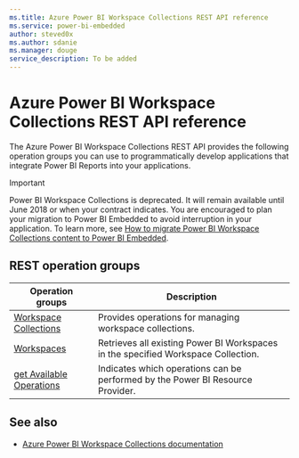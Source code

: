 ```yaml
---
ms.title: Azure Power BI Workspace Collections REST API reference
ms.service: power-bi-embedded
author: steved0x
ms.author: sdanie
ms.manager: douge
service_description: To be added
---
```


# Azure Power BI Workspace Collections REST API reference

The Azure Power BI Workspace Collections REST API provides the following operation groups you can use to programmatically develop applications that integrate Power BI Reports into your applications.

> [!IMPORTANT]
> Power BI Workspace Collections is deprecated. It will remain available until June 2018 or when your contract indicates. You are encouraged to plan your migration to Power BI Embedded to avoid interruption in your application. To learn more, see [How to migrate Power BI Workspace Collections content to Power BI Embedded](https://docs.microsoft.com/power-bi/developer/migrate-from-powerbi-embedded).



## REST operation groups

| Operation groups                                                                  | Description                                                                       |
|-----------------------------------------------------------------------------------|-----------------------------------------------------------------------------------|
| [Workspace Collections](~/docs-ref-autogen/power-bi-workspace-collections/WorkspaceCollections.yml)      | Provides operations for managing workspace collections.                           |
| [Workspaces](~/docs-ref-autogen/power-bi-workspace-collections/Workspaces.yml)                           | Retrieves all existing Power BI Workspaces in the specified Workspace Collection. |
| [get Available Operations](~/docs-ref-autogen/power-bi-workspace-collections/getAvailableOperations.yml) | Indicates which operations can be performed by the Power BI Resource Provider.    |


## See also

- [Azure Power BI Workspace Collections documentation](https://docs.microsoft.com/azure/power-bi-workspace-collections/)

